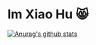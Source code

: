 # Im Xiao Hu 😸
[![Anurag's github stats](https://github-readme-stats.vercel.app/api?username=huxiao1)](https://github.com/anuraghazra/github-readme-stats)


